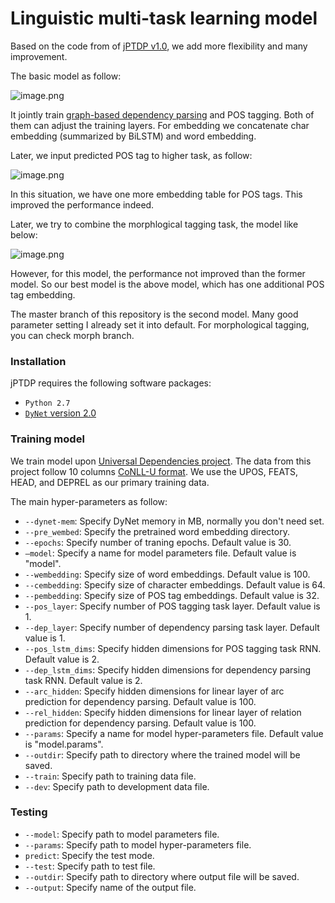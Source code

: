 # Linguistic multi-task learning model 

Based on the code from of [jPTDP v1.0](https://github.com/datquocnguyen/jPTDP/releases), we add more flexibility and many improvement.

The basic model as follow:

![image.png](https://upload-images.jianshu.io/upload_images/4787675-64593d87cca9723a.png?imageMogr2/auto-orient/strip%7CimageView2/2/w/1240)

It jointly train [graph-based dependency parsing](http://www.coli.uni-saarland.de/~yzhang/rapt-ws1213/slides/valeeva.pdf) and POS tagging. Both of them can adjust the training layers. For embedding we concatenate char embedding (summarized by BiLSTM) and word embedding.

Later, we input predicted POS tag to higher task, as follow:

![image.png](https://upload-images.jianshu.io/upload_images/4787675-16f5a47b9877c81a.png?imageMogr2/auto-orient/strip%7CimageView2/2/w/1240)

In this situation, we have one more  embedding table for POS tags. This improved the performance indeed.

Later, we try to combine the morphlogical tagging task, the model like below:

![image.png](https://upload-images.jianshu.io/upload_images/4787675-7db7789d10cbd335.png?imageMogr2/auto-orient/strip%7CimageView2/2/w/1240)

However, for this model, the performance not improved than the former model. So our best model is the above model, which has one additional POS tag embedding.

The master branch of this repository is the second model. Many good parameter setting I already set it into default. For morphological tagging, you can check morph branch.

### Installation

jPTDP requires the following software packages:

* `Python 2.7`
* [`DyNet` version 2.0](http://dynet.readthedocs.io/en/latest/python.html)

### Training model 

We train model upon [Universal Dependencies project](http://universaldependencies.org/). The data from this project follow 10 columns [CoNLL-U format](http://universaldependencies.org/format.html). We use the UPOS, FEATS, HEAD, and DEPREL as our primary training data.

The main hyper-parameters as follow:

 * `--dynet-mem`: Specify DyNet memory in MB, normally you don't need set.
 * `--pre_wembed`: Specify the pretrained word embedding directory.
 * `--epochs`: Specify number of traning epochs. Default value is 30.
 * `—model`: Specify a  name for model parameters file. Default value is "model".
 * `--wembedding`: Specify size of word embeddings. Default value is 100.
 * `--cembedding`: Specify size of character embeddings. Default value is 64.
 * `--pembedding`: Specify size of POS tag embeddings. Default value is 32.
 * `--pos_layer`: Specify number of POS tagging task layer. Default value is 1.
 * `--dep_layer`: Specify number of dependency parsing task layer. Default value is 1.
 * `--pos_lstm_dims`: Specify hidden dimensions for POS tagging task RNN. Default value is 2.
 * `--dep_lstm_dims`: Specify hidden dimensions for dependency parsing task RNN. Default value is 2.
 * `--arc_hidden`: Specify hidden dimensions for linear layer of arc prediction for dependency parsing. Default value is 100.
 * `--rel_hidden`: Specify hidden dimensions for linear layer of relation prediction for dependency parsing. Default value is 100.
 * `--params`: Specify a name for model hyper-parameters file. Default value is "model.params".
 * `--outdir`: Specify path to directory where the trained model will be saved. 
 * `--train`: Specify path to training data file.
 * `--dev`: Specify path to development data file. 

### Testing

* `--model`: Specify path to model parameters file.
* `--params`: Specify path to model hyper-parameters file.
* `predict`: Specify the test mode.
* `--test`: Specify path to test file.
* `--outdir`: Specify path to directory where output file will be saved.
* `--output`: Specify name of the  output file.

